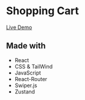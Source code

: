 # Shopping Cart

[Live Demo](https://main--transcendent-smakager-deab74.netlify.app/)


## Made with

* React
* CSS & TailWind
* JavaScript
* React-Router
* Swiper.js
* Zustand
